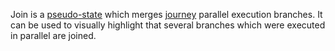 Join is a [pseudo-state](PseudoState.html) which merges [journey](Journey.html) parallel execution branches.
It can be used to visually highlight that several branches which were executed in parallel are joined.
